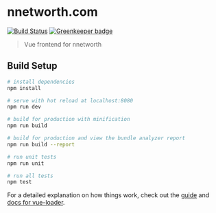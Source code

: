 # nnetworth.com

[![Build Status](https://travis-ci.org/nnetworth/nnetworth.com.svg?branch=master)](https://travis-ci.org/nnetworth/nnetworth.com)
[![Greenkeeper badge](https://badges.greenkeeper.io/nnetworth/nnetworth.com.svg)](https://greenkeeper.io/)

> Vue frontend for nnetworth

## Build Setup

``` bash
# install dependencies
npm install

# serve with hot reload at localhost:8080
npm run dev

# build for production with minification
npm run build

# build for production and view the bundle analyzer report
npm run build --report

# run unit tests
npm run unit

# run all tests
npm test
```

For a detailed explanation on how things work, check out the [guide](http://vuejs-templates.github.io/webpack/) and [docs for vue-loader](http://vuejs.github.io/vue-loader).

